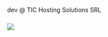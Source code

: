 dev @ TIC Hosting Solutions SRL
###
![](https://img.shields.io/badge/Backend-PHP-informational?style=flat&logo=php&logoColor=white&color=2bbc8a)
